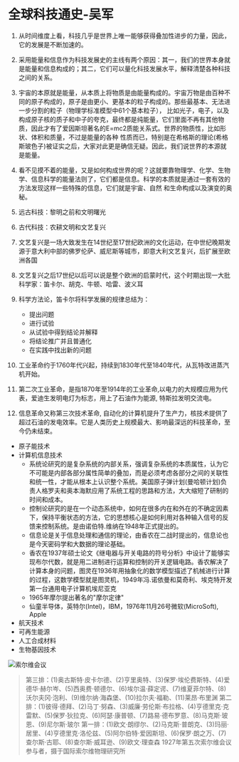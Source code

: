 # 全球科技通史-吴军
1. 从时间维度上看，科技几乎是世界上唯一能够获得叠加性进步的力量，因此，它的发展是不断加速的。

2. 采用能量和信息作为科技发展史的主线有两个原因：其一，我们的世界本身就是能量和信息构成的；其二，它们可以量化科技发展水平，解释清楚各种科技之间的关系。

3. 宇宙的本原就是能量，从本质上将物质是由能量构成的。宇宙万物是由百种不同的原子构成的，原子是由更小、更基本的粒子构成的。那些最基本、无法进一步分割的粒子（物理学标准模型中61个基本粒子），
比如光子，电子，以及构成原子核的质子和中子的夸克，最终都是纯能量，它们里面不再有其他物质，因此才有了爱因斯坦著名的E=mc2质能关系式。世界的物质性，比如形状、体积和质量，不过是能量的各种
性质而已，特别是在希格斯的理论(希格斯玻色子)被证实之后，大家对此更是确信无疑。因此，我们说世界的本源就是能量。

4. 看不见摸不着的能量，又是如何构成世界的呢？这就要靠物理学、化学、生物学、信息科学的能量法则了，它们都是信息。科学的本质就是通过一套有效的方法发现这样一些特殊的信息，它们就是宇宙、自然
和生命构成以及演变的奥秘。

5. 远古科技：黎明之前和文明曙光

6. 古代科技：农耕文明和文艺复兴

7. 文艺复兴是一场大致发生在14世纪至17世纪欧洲的文化运动，在中世纪晚期发源于意大利中部的佛罗伦萨、威尼斯等城市，即意大利文艺复兴，后扩展至欧洲各国

8. 文艺复兴之后17世纪以后可以说是整个欧洲的启蒙时代，这个时期出现一大批科学家：笛卡尔、胡克、牛顿、哈雷、波义耳 

9. 科学方法论，笛卡尔将科学发展的规律总结为：
   - 提出问题
   - 进行试验
   - 从试验中得到结论并解释
   - 将结论推广并且普通化
   - 在实践中找出新的问题

10. 工业革命约于1760年代兴起，持续到1830年代至1840年代，从瓦特改进蒸汽机开始。


11. 第二次工业革命，是指1870年至1914年的工业革命,以电力的大规模应用为代表，爱迪生发明电灯为标志，用上了石油作为能源, 特斯拉发明交流电。

12. 信息革命又称第三次技术革命, 自动化的计算机提升了生产力，核技术提供了超过石油的发电效率。它是人类历史上规模最大、影响最深远的科技革命，至今仍未结束。
- 原子能技术
- 计算机信息技术
  - 系统论研究的是复杂系统的内部关系，强调复杂系统的本质属性，认为它不可能是内部各部分属性简单的叠加，而是必须考虑各部分之间的关联性和统一性，才能从根本上认识整个系统。美国原子弹计划(曼哈顿计划)负责人格罗夫和奥本海默应用了系统工程的思路和方法，大大缩短了研制的时间和成本。
  - 控制论研究的是在一个动态系统中，如何在很多内在和外在的不确定因素下，保持平衡状态的方法，它的思想核心是如何利用对各种输入信号的反馈来控制系统。是由诺伯特.维纳在1948年正式提出的。
  - 信息论是关于信息处理和通信的理论，由香农在二战时提出的，信息论也是今天密码学和大数据的理论基础。
  - 香农在1937年硕士论文《继电器与开关电路的符号分析》中设计了能够实现布尔代数，就是用二进制进行运算和控制的开关逻辑电路。香农解决了计算本身的问题，图灵在1936年用抽象化的数学模型描述了机械进行计算的过程，这数学模型就是图灵机，1949年冯.诺依曼和莫奇利、埃克特开发第一台通用电子计算机埃尼亚克
  - 1965年摩尔提出著名的"摩尔定律"
  - 仙童半导体，英特尔(Intel)，IBM，1976年11月26号微软(MicroSoft), Apple
- 航天技术
- 可再生能源
- 人工合成材料
- 生物基因技术


![索尔维会议](https://github.com/lizj3624/mynote/tree/master/reading-notes/pictures/Solvay_conference_1927_02.jpg)
> 第三排：(1)奥古斯特·皮卡尔德、(2)亨里奥特、(3)保罗·埃伦费斯特、(4)爱德华·赫尔岑、(5)西奥费·顿德尔、(6)埃尔温·薛定谔、(7)维夏菲尔特、(8)沃尔夫冈·泡利、(9)维尔纳·海森堡、(10)拉尔夫·福勒、(11)莱昂·布里渊
> 第二排：(1)彼得·德拜、(2)马丁·努森、(3)威廉·劳伦斯·布拉格、(4)亨德里克·克雷默、(5)保罗·狄拉克、(6)阿瑟·康普顿、(7)路易·德布罗意、(8)马克斯·玻恩、(9)尼尔斯·玻尔
> 第一排：(1)欧文·朗缪尔、(2)马克斯·普朗克、(3)玛丽·居里、(4)亨德里克·洛伦兹、(5)阿尔伯特·爱因斯坦、(6)保罗·朗之万、(7)查尔斯·古耶、(8)查尔斯·威耳逊、(9)欧文·理查森
> 1927年第五次索尔维会议参与者，摄于国际索尔维物理研究所
